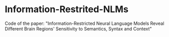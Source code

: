 # Information-Restrited-NLMs
Code of the paper: "Information-Restricted Neural Language Models Reveal Different Brain Regions' Sensitivity to Semantics, Syntax and Context"

